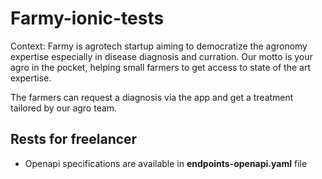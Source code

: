 # Farmy-ionic-tests

Context:
Farmy is agrotech startup aiming to democratize the agronomy expertise especially in disease diagnosis and curration.
Our motto is your agro in the pocket, helping small farmers to get access to state of the art expertise.

The farmers can request a diagnosis via the app and get a treatment tailored by our agro team.


## Rests for freelancer

- Openapi specifications are available in **endpoints-openapi.yaml** file